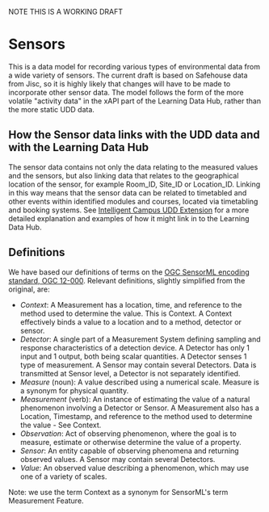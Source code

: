 NOTE THIS IS A WORKING DRAFT

# Sensors

This is a data model for recording various types of environmental data from a wide variety of sensors. The current draft is based on Safehouse data from Jisc, so it is highly likely that changes will have to be made to incorporate other sensor data. The model follows the form of the more volatile "activity data" in the xAPI part of the Learning Data Hub, rather than the more static UDD data.

## How the Sensor data links with the UDD data and with the Learning Data Hub

The sensor data contains not only the data relating to the measured values and the sensors, but also linking data that relates to the geographical location of the sensor, for example Room_ID, Site_ID or Location_ID. Linking in this way means that the sensor data can be related to timetabled and other events within identified modules and courses, located via timetabling and booking systems. See [Intelligent Campus UDD Extension](https://github.com/Cetis/intelligent-campus/blob/master/udd/README.md) for a more detailed explanation and examples of how it might link in to the Learning Data Hub.

## Definitions

We have based our definitions of terms on the [OGC SensorML encoding standard, OGC 12-000](https://portal.opengeospatial.org/files/?artifact_id=55939). Relevant definitions, slightly simplified from the original, are:

- *Context*: A Measurement has a location, time, and reference to the method used to determine the value. This is Context. A Context effectively binds a value to a location and to a method, detector or sensor.
- *Detector*: A single part of a Measurement System defining sampling and response characteristics of a detection device. A Detector has only 1 input and 1 output, both being scalar quantities. A Detector senses 1 type of measurement. A Sensor may contain several Detectors. Data is transmitted at Sensor level, a Detector is not separately identified.
- *Measure* (noun): A value described using a numerical scale. Measure is a synonym for physical quantity.
- *Measurement* (verb): An instance of estimating the value of a natural phenomenon involving a Detector or Sensor. A Measurement also has a Location, Timestamp, and reference to the method used to determine the value - See Context.  
- *Observation*: Act of observing phenomenon, where the goal is to measure, estimate or otherwise determine the value of a property.
- *Sensor*: An entity capable of observing phenomena and returning observed values. A Sensor may contain several Detectors.
- *Value*: An observed value describing a phenomenon, which may use one of a variety of scales.

Note: we use the term Context as a synonym for SensorML's term Measurement Feature.
